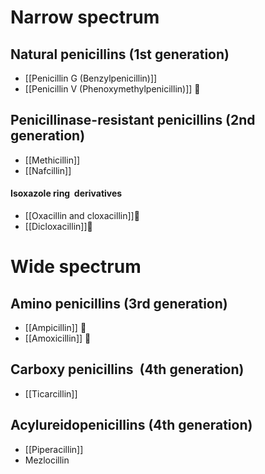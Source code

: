 # Narrow spectrum 
## Natural penicillins (1st generation)
- [[Penicillin G (Benzylpenicillin)]]
- [[Penicillin V (Phenoxymethylpenicillin)]] 🍋
## Penicillinase-resistant penicillins (2nd generation)
- [[Methicillin]]
- [[Nafcillin]] 
#### Isoxazole ring  derivatives
- [[Oxacillin and cloxacillin]]🍋
- [[Dicloxacillin]]🍋
# Wide spectrum
## Amino penicillins (3rd generation)
- [[Ampicillin]] 🍋
- [[Amoxicillin]] 🍋
## Carboxy penicillins  (4th generation)
- [[Ticarcillin]]
## Acylureidopenicillins (4th generation)
- [[Piperacillin]]
- Mezlocillin
